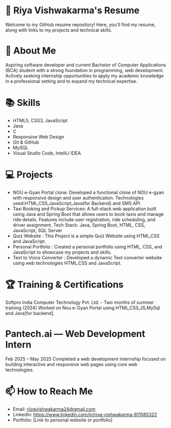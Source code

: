 # 💼 Riya Vishwakarma's Resume
Welcome to my GitHub resume repository! Here, you'll find my resume, along with links to my projects and technical skills.
# 📝 About Me
Aspiring software developer and current Bachelor of Computer Applications (BCA) student with a strong foundation in programming, web development. 
Actively seeking internship opportunities to apply my academic knowledge in a professional setting and to expand my technical expertise.
# 📚 Skills
* HTML5, CSS3, JavaScript
* Java
* C
* Responsive Web Design
* Git & GitHub
* MySQL
* Visual Studio Code, IntelliJ IDEA
# 💻 Projects
*  NOU e-Gyan Portal clone:
Developed a functional clone of NOU e-gyan with responsive design and user authentication.
Technologies used:HTML,CSS,JavaScript,Java(for Backend) and SMS API.
* Taxi Booking and Pickup Services:
  A full-stack web application built using Java and Spring Boot that allows users to book taxis and manage ride details. Features include user registration, ride scheduling, and driver assignment.
Tech Stack: Java, Spring Boot, HTML, CSS, JavaScript, SQL Server
*  Quiz Website :
This Project is a simple Quiz Website using HTML,CSS and JavaScript.
*  Personal Portfolio :
Created a personal portfolio using HTML, CSS, and JavaScript to showcase my projects and skills.
*  Text to Voice Converter :
Developed a dynamic Text converter website using web technologies HTML,CSS and JavaScript.
# 🏆 Training & Certifications
Softpro India Computer Technology Pvt. Ltd. - Two months of summer training (2024)
Worked on Nou e-Gyan Portal using HTML,CSS,JS,MySql and Java[for backend].
# Pantech.ai — Web Development Intern
Feb 2025 – May 2025
Completed a web development internship focused on building interactive and responsive web pages using core web technologies.
# 📫 How to Reach Me
* Email: riiyavishwakarma24@gmail.com
* LinkedIn: https://www.linkedin.com/in/riya-vishwakarma-811585322
* Portfolio: [Link to personal website or portfolio]




